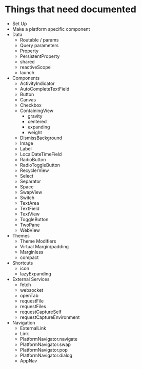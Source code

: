 # Things that need documented

- Set Up
- Make a platform specific component
- Data
  - Routable / params 
  - Query parameters 
  - Property
  - PersistentProperty
  - shared
  - reactiveScope
  - launch
- Components
  - ActivityIndicator
  - AutoCompleteTextField
  - Button
  - Canvas
  - Checkbox
  - ContainingView
    - gravity
    - centered
    - expanding
    - weight
  - DismissBackground
  - Image
  - Label
  - LocalDateTimeField
  - RadioButton
  - RadioToggleButton
  - RecyclerView
  - Select
  - Separator
  - Space
  - SwapView
  - Switch
  - TextArea
  - TextField
  - TextView
  - ToggleButton
  - TwoPane
  - WebView
- Themes
  - Theme Modifiers
  - Virtual Margin/padding
  - Marginless
  - compact
- Shortcuts
  - icon
  - lazyExpanding
- External Services
  - fetch
  - websocket
  - openTab
  - requestFile
  - requestFiles
  - requestCaptureSelf
  - requestCaptureEnvironment
- Navigation
  - ExternalLink
  - Link
  - PlatformNavigator.navigate
  - PlatformNavigator.swap
  - PlatformNavigator.pop
  - PlatformNavigator.dialog
  - AppNav
